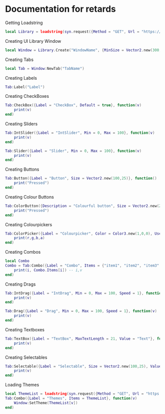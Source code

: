 # Documentation for retards

Getting Loadstring

```lua
local Library = loadstring(syn.request({Method = "GET", Url = "https://raw.githubusercontent.com/aladdin7127/Renderwrapper/main/Library.lua"}))()
```

Creating UI Library Window

```lua
local Window = Library.Create("WindowName", {MinSize = Vector2.new(300,400)} --[[Any Renderwindow property]])
```

Creating Tabs

```lua
local Tab = Window:NewTab("TabName")
```

Creating Labels

```lua
Tab:Label("Label")
```

Creating CheckBoxes

```lua
Tab:CheckBox({Label = "CheckBox", Default = true}, function(v)
    print(v)
end)
```

Creating Sliders

```lua
Tab:IntSlider({Label = "IntSlider", Min = 0, Max = 100}, function(v)
    print(v)
end)

Tab:Slider({Label = "Slider", Min = 0, Max = 100}, function(v)
    print(v)
end)
```

Creating Buttons

```lua
Tab:Button({Label = "Button", Size = Vector2.new(100,25)}, function()
    print("Pressed")
end)
```

Creating Colour Buttons

```lua
Tab:ColorButton({Description = "Colourful button", Size = Vector2.new(25,25), Color = Color3.new(1,0,0)}, function()
    print("Pressed")
end)
```

Creating Colourpickers

```lua
Tab:ColorPicker({Label = "Colourpicker", Color = Color3.new(1,0,0), UseAlpha = true}, function(r,g,b,a)
    print(r,g,b,a)
end)
```

Creating Combos

```lua
local Combo
Combo = Tab:Combo({Label = "Combo", Items = {"item1", "item2", "item3",}}, function(i)
    print(i, Combo.Items[i]) -- i,v
end)
```

Creating Drags

```lua
Tab:IntDrag({Label = "IntDrag", Min = 0, Max = 100, Speed = 1}, function(v)
    print(v)
end)

Tab:Drag({Label = "Drag", Min = 0, Max = 100, Speed = 1}, function(v)
    print(v)
end)
```

Creating Textboxes

```lua
Tab:TextBox({Label = "TextBox", MaxTextLength = 21, Value = "Text"}, function(v)
    print(v)
end)
```

Creating Selectables

```lua
Tab:Selectable({Label = "Selectable", Size = Vector2.new(100,25), Value = false, Toggles = true}, function(v)
    print(v)
end)
```

Loading Themes

```lua
local ThemeList = loadstring(syn.request({Method = "GET", Url = "https://raw.githubusercontent.com/aladdin7127/RenderStyles/main/ThemeManager/ThemeList.lua"}).Body)()
Tab:Combo({Label = "Themes", Items = ThemeList}, function(v)
    Window:SetTheme(ThemeList[v])
end)
```
